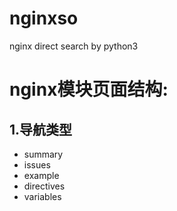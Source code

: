 # nginxso
nginx direct search by python3 

# nginx模块页面结构:
## 1.导航类型
* summary
* issues
* example
* directives
* variables

